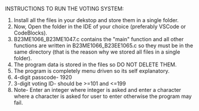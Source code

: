 INSTRUCTIONS TO RUN THE VOTING SYSTEM:
1. Install all the files in your dekstop and store them in a single folder.
2. Now, Open the folder in the IDE of your choice (preferably VSCode or CodeBlocks).
3. B23ME1066_B23ME1047.c contains the "main" function and all other functions are written in B23ME1066_B23EE1065.c so they must be in the same directory (that is the reason why we stored all files in a single folder).
4. The program data is stored in the files so DO NOT DELETE THEM.
5. The program is completely menu driven so its self explanatory.
6. 4-digit passcode- 1920
7. 3-digit voting ID- should be >=101 and <=199
8. Note- Enter an integer where integer is asked and enter a character where a character is asked for user to enter otherwise the program may fail.

